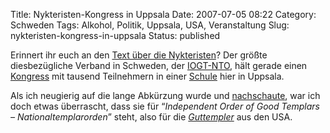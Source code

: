 Title: Nykteristen-Kongress in Uppsala
Date: 2007-07-05 08:22
Category: Schweden
Tags: Alkohol, Politik, Uppsala, USA, Veranstaltung
Slug: nykteristen-kongress-in-uppsala
Status: published

Erinnert ihr euch an den [Text über die
Nykteristen](http://www.fiket.de/2007/04/16/wort-der-woche-nykterist/)?
Der größte diesbezügliche Verband in Schweden, der
[IOGT-NTO](http://www.iogt.se/), hält gerade einen
[Kongress](http://www.sr.se/cgi-bin/uppland/nyheter/artikel.asp?artikel=1463203)
mit tausend Teilnehmern in einer [Schule](http://www.katedral.se/) hier
in Uppsala.

Als ich neugierig auf die lange Abkürzung wurde und
[nachschaute](http://www.sr.se/cgi-bin/uppland/nyheter/artikel.asp?artikel=1463203),
war ich doch etwas überrascht, dass sie für “*Independent Order of Good
Templars – Nationaltemplarorden*” steht, also für die
[*Guttempler*](http://de.wikipedia.org/wiki/Guttempler) aus den USA.

